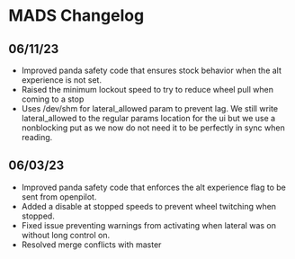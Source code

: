 # MADS Changelog

## 06/11/23
* Improved panda safety code that ensures stock behavior when the alt experience
  is not set.
* Raised the minimum lockout speed to try to reduce wheel pull when coming to a
  stop
* Uses /dev/shm for lateral\_allowed param to prevent lag. We still write
  lateral\_allowed to the regular params location for the ui but we use a
  nonblocking put as we now do not need it to be perfectly in sync when reading.

## 06/03/23
* Improved panda safety code that enforces the alt experience flag to be sent
  from openpilot.
* Added a disable at stopped speeds to prevent wheel twitching when stopped.
* Fixed issue preventing warnings from activating when lateral was on without long control on.
* Resolved merge conflicts with master
